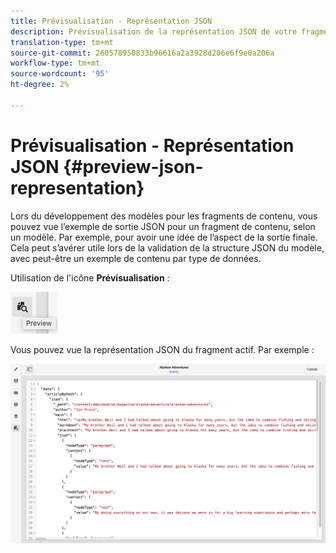 ```yaml
---
title: Prévisualisation - Représentation JSON
description: Prévisualisation de la représentation JSON de votre fragment.
translation-type: tm+mt
source-git-commit: 260578950833b96616a2a3928d206e6f9e0a206a
workflow-type: tm+mt
source-wordcount: '95'
ht-degree: 2%

---
```



# Prévisualisation - Représentation JSON {#preview-json-representation}

Lors du développement des modèles pour les fragments de contenu, vous pouvez vue l’exemple de sortie JSON pour un fragment de contenu, selon un modèle. Par exemple, pour avoir une idée de l’aspect de la sortie finale. Cela peut s’avérer utile lors de la validation de la structure JSON du modèle, avec peut-être un exemple de contenu par type de données.

Utilisation de l&#39;icône **Prévisualisation** :

![Editeur de fragment de contenu - onglet Prévisualisation](assets/cfm-preview-01.png)

Vous pouvez vue la représentation JSON du fragment actif. Par exemple :

![Editeur de fragment de contenu - Prévisualisation d’un fragment](assets/cfm-preview-02.png)